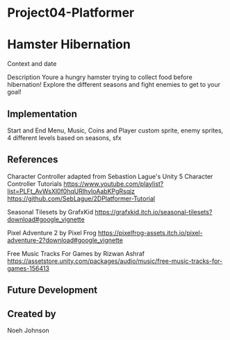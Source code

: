 # Project04-Platformer

# Hamster Hibernation
Context and date

Description
Youre a hungry hamster trying to collect food before hibernation! Explore the different seasons and fight enemies to get to your goal!

## Implementation
Start and End Menu, Music, Coins and Player custom sprite, enemy sprites, 4 different levels based on seasons, sfx

## References

Character Controller adapted from Sebastion Lague's Unity 5 Character Controller Tutorials
https://www.youtube.com/playlist?list=PLFt_AvWsXl0f0hqURlhyIoAabKPgRsqjz
https://github.com/SebLague/2DPlatformer-Tutorial

Seasonal Tilesets by GrafxKid
https://grafxkid.itch.io/seasonal-tilesets?download#google_vignette

Pixel Adventure 2 by Pixel Frog
https://pixelfrog-assets.itch.io/pixel-adventure-2?download#google_vignette

Free Music Tracks For Games by Rizwan Ashraf
https://assetstore.unity.com/packages/audio/music/free-music-tracks-for-games-156413
## Future Development



## Created by
Noeh Johnson
